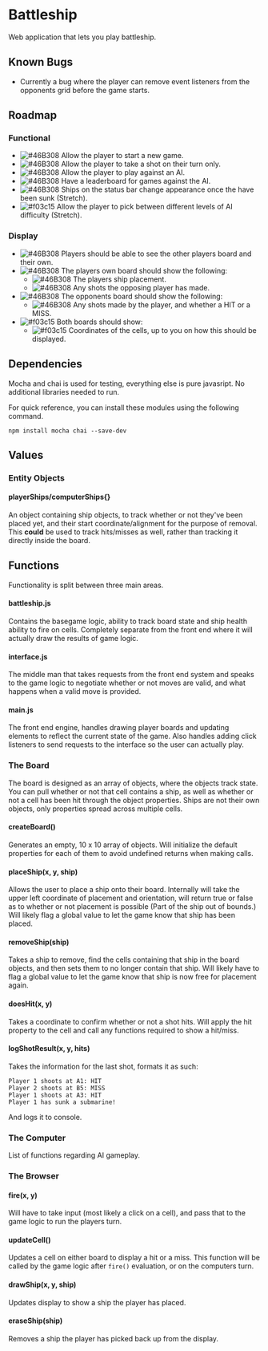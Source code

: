# Battleship

Web application that lets you play battleship.

## Known Bugs

- Currently a bug where the player can remove event listeners from the opponents grid before the game starts.

## Roadmap

### Functional

- ![#46B308](https://placehold.it/15/46B308/000000?text=+) Allow the player to start a new game.
- ![#46B308](https://placehold.it/15/46B308/000000?text=+) Allow the player to take a shot on their turn only.
- ![#46B308](https://placehold.it/15/46B308/000000?text=+) Allow the player to play against an AI.
- ![#46B308](https://placehold.it/15/46B308/000000?text=+) Have a leaderboard for games against the AI.
- ![#46B308](https://placehold.it/15/46B308/000000?text=+) Ships on the status bar change appearance once the have been sunk (Stretch).
- ![#f03c15](https://placehold.it/15/c08c15/000000?text=+) Allow the player to pick between different levels of AI difficulty (Stretch).

### Display

- ![#46B308](https://placehold.it/15/46B308/000000?text=+) Players should be able to see the other players board and their own.
- ![#46B308](https://placehold.it/15/46B308/000000?text=+) The players own board should show the following:
  - ![#46B308](https://placehold.it/15/46B308/000000?text=+) The players ship placement.
  - ![#46B308](https://placehold.it/15/46B308/000000?text=+) Any shots the opposing player has made.
- ![#46B308](https://placehold.it/15/46B308/000000?text=+) The opponents board should show the following:
  - ![#46B308](https://placehold.it/15/46B308/000000?text=+) Any shots made by the player, and whether a HIT or a MISS.
- ![#f03c15](https://placehold.it/15/46B308/000000?text=+)  Both boards should show:
  - ![#f03c15](https://placehold.it/15/46B308/000000?text=+) Coordinates of the cells, up to you on how this should be displayed.

## Dependencies

Mocha and chai is used for testing, everything else is pure javasript.  No additional libraries needed to run.

For quick reference, you can install these modules using the following command.

```
npm install mocha chai --save-dev
```

## Values

### Entity Objects

#### playerShips/computerShips{}

An object containing ship objects, to track whether or not they've been placed yet, and their start coordinate/alignment for the purpose of removal.
This **could** be used to track hits/misses as well, rather than tracking it directly inside the board.

## Functions

Functionality is split between three main areas.

#### battleship.js

Contains the basegame logic, ability to track board state and ship health ability to fire on cells.  Completely separate from the front end where it will actually draw the results of game logic.

#### interface.js

The middle man that takes requests from the front end system and speaks to the game logic to negotiate whether or not moves are valid, and what happens when a valid move is provided.

#### main.js

The front end engine, handles drawing player boards and updating elements to reflect the current state of the game.  Also handles adding click listeners to send requests to the interface so the user can actually play.

### The Board

The board is designed as an array of objects, where the objects track state.  You can pull whether or not that cell contains a ship, as well as whether or not a cell has been hit through the object properties.  Ships are not their own objects, only properties spread across multiple cells.

#### createBoard()

Generates an empty, 10 x 10 array of objects.  Will initialize the default properties for each of them to avoid undefined returns when making calls.

#### placeShip(x, y, ship)

Allows the user to place a ship onto their board.  Internally will take the upper left coordinate of placement and orientation, will return true or false as to whether or not placement is possible (Part of the ship out of bounds.)  Will likely flag a global value to let the game know that ship has been placed.

#### removeShip(ship)

Takes a ship to remove, find the cells containing that ship in the board objects, and then sets them to no longer contain that ship.  Will likely have to flag a global value to let the game know that ship is now free for placement again.

#### doesHit(x, y)

Takes a coordinate to confirm whether or not a shot hits.  Will apply the hit property to the cell and call any functions required to show a hit/miss.

#### logShotResult(x, y, hits)

Takes the information for the last shot, formats it as such:
```
Player 1 shoots at A1: HIT
Player 2 shoots at B5: MISS
Player 1 shoots at A3: HIT
Player 1 has sunk a submarine!
```
And logs it to console.

### The Computer

List of functions regarding AI gameplay.

### The Browser

#### fire(x, y)

Will have to take input (most likely a click on a cell), and pass that to the game logic to run the players turn.

#### updateCell()

Updates a cell on either board to display a hit or a miss.  This function will be called by the game logic after `fire()` evaluation, or on the computers turn.

#### drawShip(x, y, ship)

Updates display to show a ship the player has placed.

#### eraseShip(ship)

Removes a ship the player has picked back up from the display.